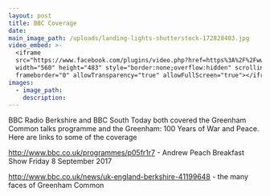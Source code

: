 ```yaml
---
layout: post
title: BBC Coverage
date:
main_image_path: /uploads/landing-lights-shutterstock-172828403.jpg
video_embed: >-
  <iframe
  src="https://www.facebook.com/plugins/video.php?href=https%3A%2F%2Fwww.facebook.com%2FBBCSouthNews%2Fvideos%2F1487323578024894%2F&show_text=1&width=560"
  width="560" height="483" style="border:none;overflow:hidden" scrolling="no"
  frameborder="0" allowTransparency="true" allowFullScreen="true"></iframe>
images:
  - image_path:
    description:
---
```



BBC Radio Berkshire and BBC South Today both covered the Greenham Common talks programme and the Greenham: 100 Years of War and Peace.&nbsp; Here are links to some of the coverage

http://www.bbc.co.uk/programmes/p05fr1r7 - Andrew Peach Breakfast Show Friday 8 September 2017

http://www.bbc.co.uk/news/uk-england-berkshire-41199648 - the many faces of Greenham Common

&nbsp;